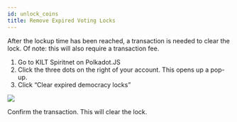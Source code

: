 ```yaml
---
id: unlock_coins
title: Remove Expired Voting Locks
---
```


After the lockup time has been reached, a transaction is needed to clear the lock.
Of note: this will also require a transaction fee.

1. Go to KILT Spiritnet on Polkadot.JS
2. Click the three dots on the right of your account. This opens up a pop-up.
3. Click “Clear expired democracy locks”

![](/img/chain/unlock-vote.jpg)

Confirm the transaction.
This will clear the lock.
